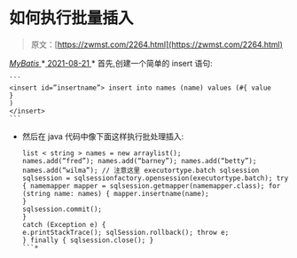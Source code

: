<!--yml
category: 未分类
date: 0001-01-01 00:00:00
--->

# 如何执行批量插入

> 原文：[https://zwmst.com/2264.html](https://zwmst.com/2264.html)

   [ *MyBatis* ](https://zwmst.com/mybatis)*[ <time datetime="2021-08-21T11:58:13+08:00"> 2021-08-21 </time> ](https://zwmst.com/2264.html)  *   首先,创建一个简单的 insert 语句:

    ```
    <insert id=”insertname”> insert into names (name) values (#{ value
    }
    )
    </insert> 
    ```

*   然后在 java 代码中像下面这样执行批处理插入:

    ```
    list < string > names = new arraylist();
    names.add(“fred”); names.add(“barney”); names.add(“betty”); names.add(“wilma”); // 注意这里 executortype.batch sqlsession sqlsession = sqlsessionfactory.opensession(executortype.batch); try { namemapper mapper = sqlsession.getmapper(namemapper.class); for (string name: names) { mapper.insertname(name);
    }
    sqlsession.commit();
    }
    catch (Exception e) {
    e.printStackTrace(); sqlSession.rollback(); throw e;
    } finally { sqlsession.close(); }
    ```*